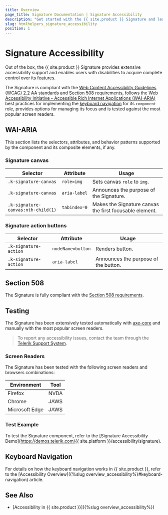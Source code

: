 ```yaml
---
title: Overview
page_title: Signature Documentation | Signature Accessibility
description: "Get started with the {{ site.product }} Signature and learn about its accessibility support for WAI-ARIA, Section 508, and WCAG 2.2."
slug: htmlhelpers_signature_accessibility
position: 1
---
```


# Signature Accessibility





Out of the box, the {{ site.product }} Signature provides extensive accessibility support and enables users with disabilities to acquire complete control over its features.


The Signature is compliant with the [Web Content Accessibility Guidelines (WCAG) 2.2 AA](https://www.w3.org/TR/WCAG22/) standards and [Section 508](https://www.section508.gov/) requirements, follows the [Web Accessibility Initiative - Accessible Rich Internet Applications (WAI-ARIA)](https://www.w3.org/WAI/ARIA/apg/) best practices for implementing the [keyboard navigation](#keyboard-navigation) for its `component` role, provides options for managing its focus and is tested against the most popular screen readers.

## WAI-ARIA


This section lists the selectors, attributes, and behavior patterns supported by the component and its composite elements, if any.

### Signature canvas

| Selector | Attribute | Usage |
| -------- | --------- | ----- |
| `.k-signature-canvas` | `role=img` | Sets canvas `role` to `img`. |
| `.k-signature-canvas` | `aria-label` | Announces the purpose of the Signature. |
| `.k-signature-canvas:nth-child(1)` | `tabindex=0` | Makes the Signature canvas the first focusable element. |

### Signature action buttons

| Selector | Attribute | Usage |
| -------- | --------- | ----- |
| `.k-signature-action` | `nodeName=button` | Renders button. |
| `.k-signature-action` | `aria-label` | Announces the purpose of the button. |

## Section 508


The Signature is fully compliant with the [Section 508 requirements](http://www.section508.gov/).

## Testing


The Signature has been extensively tested automatically with [axe-core](https://github.com/dequelabs/axe-core) and manually with the most popular screen readers.

> To report any accessibility issues, contact the team through the [Telerik Support System](https://www.telerik.com/account/support-center).

### Screen Readers


The Signature has been tested with the following screen readers and browsers combinations:

| Environment | Tool |
| ----------- | ---- |
| Firefox | NVDA |
| Chrome | JAWS |
| Microsoft Edge | JAWS |



### Test Example

To test the Signature component, refer to the [Signature Accessibility Demo](https://demos.telerik.com/{{ site.platform }}/accessibility/signature).

## Keyboard Navigation

For details on how the keyboard navigation works in {{ site.product }}, refer to the [Accessibility Overview]({%slug overview_accessibility%}#keyboard-navigation) article.

## See Also

* [Accessibility in {{ site.product }}]({%slug overview_accessibility%})
